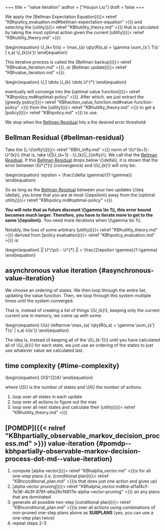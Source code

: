 +++
title = "value iteration"
author = ["Houjun Liu"]
draft = false
+++

We apply the [Bellman Expectation Equation]({{< relref "KBhpolicy_evaluation.md#bellman-expectation-equation" >}}) and selecting the [utility]({{< relref "KBhutility_theory.md" >}}) that is calculated by taking the most optimal action given the current [utility]({{< relref "KBhutility_theory.md" >}}):

\begin{equation}
U\_{k+1}(s) = \max\_{a} \qty(R(s,a) + \gamma \sum\_{s'} T(s' | s,a) U\_{k}(s'))
\end{equation}

This iterative process is called the [Bellman backup]({{< relref "KBhvalue_iteration.md" >}}), or [Bellman update]({{< relref "KBhvalue_iteration.md" >}}).

\begin{equation}
U\_1 \dots U\_{k} \dots U^{\*}
\end{equation}

eventually will converge into the [optimal value function]({{< relref "KBhpolicy.md#optimal-policy" >}}). After which, we just extract the [greedy policy]({{< relref "KBhaction_value_function.md#value-function-policy" >}}) from the [utility]({{< relref "KBhutility_theory.md" >}}) to get a [policy]({{< relref "KBhpolicy.md" >}}) to use.

We stop when the [Bellman Residual](#bellman-residual) hits a the desired error threshold:


## Bellman Residual {#bellman-residual}

Take the [L-\\(\infty\\)]({{< relref "KBhl_infty.md" >}}) norm of \\(U^{k+1}-U^{k}\\) (that is, take \\(||U\_{k+1} - U\_{k}||\_{\infty}\\). We call that the [Bellman Residual](#bellman-residual). If this [Bellman Residual](#bellman-residual) drops below \\(\delta\\), it is shown that the error between \\(U^{\*}\\) (convergence) and \\(U\_{k}\\) will only be:

\begin{equation}
\epsilon = \frac{\delta \gamma}{(1-\gamma)}
\end{equation}

So as long as the [Bellman Residual](#bellman-residual) between your two updates \\(\leq \delta\\), you know that you are at most \\(\epsilon\\) away from the [optimal utility]({{< relref "KBhpolicy.md#optimal-policy" >}}).

**You will note that as future discount \\(\gamma \to 1\\), this error bound becomes much larger. Therefore, you have to iterate more to get to the same \\(\epsilon\\).** You need more iterations when \\(\gamma \to 1\\).

Notably, the loss of some arbitrary [utility]({{< relref "KBhutility_theory.md" >}}) derived from [policy evaluation]({{< relref "KBhpolicy_evaluation.md" >}}) is:

\begin{equation}
|| U^{\pi} - U^{\*} || < \frac{2\epsilon \gamma}{1-\gamma}
\end{equation}


## asynchronous value iteration {#asynchronous-value-iteration}

We choose an ordering of states. We then loop through the entire list, updating the value function. Then, we loop through this system multiple times until the system converged.

That is, instead of creating a list of things \\(U\_{k}\\), keeping only the current current one in memory, we come up with some:

\begin{equation}
U(s) \leftarrow \max\_{a} \qty(R(s,a) + \gamma \sum\_{s'} T(s' | s,a) U(s'))
\end{equation}

The idea is, instead of keeping all of the \\(U\_{k-1}\\) until you have calculated all of \\(U\_{k}\\) for each state, we just use an ordering of the states to just use whatever value we calculated last.


## time complexity {#time-complexity}

\begin{equation}
O(S^{2}A)
\end{equation}

where \\(S\\) is the number of states and \\(A\\) the number of actions.

1.  loop over all states in each update
2.  loop over all actions to figure out the max
3.  loop over all next states and calculate their [utility]({{< relref "KBhutility_theory.md" >}})


## [POMDP]({{< relref "KBhpartially_observable_markov_decision_process.md" >}}) value-iteration {#pomdp--kbhpartially-observable-markov-decision-process-dot-md--value-iteration}

1.  compute [alpha vector]({{< relref "KBhalpha_vector.md" >}})s for all one-step plans (i.e. [conditional plan]({{< relref "KBhconditional_plan.md" >}})s that does just one action and gives up)
2.  [alpha vector pruning]({{< relref "KBhalpha_vector.md#id-a11af4cf-7e36-4b3f-876f-e6a26cf6817e-alpha-vector-pruning" >}}) on any plans that are dominated
3.  generate all possible two-step [conditional plan]({{< relref "KBhconditional_plan.md" >}})s over all actions using combinations of non-pruned one-step plans above as ****SUBPLANS**** (yes, you can use a one-step plan twice)
4.  repeat steps 2-3
